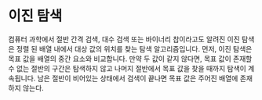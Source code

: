 # 이진 탐색

컴퓨터 과학에서 절반 간격 검색, 대수 검색 또는 바이너리 찹이라고도 알려진 이진 탐색은 정렬 된 배열 내에서 대상 값의 위치를 ​​찾는 탐색 알고리즘입니다. 먼저, 이진 탐색은 목표 값을 배열의 중간 요소와 비교합니다. 만약 두 값이 같지 않다면, 목표 값이 존재할 수 없는 절반의 구간은 탐색하지 않고 나머지 절반에서 목표 값을 찾을 때까지 탐색이 계속됩니다. 남은 절반이 비어있는 상태에서 검색이 끝나면 목표 값은 주어진 배열에 존재하지 않는다.